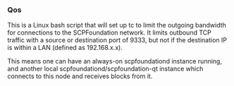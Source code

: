 ### Qos ###

This is a Linux bash script that will set up tc to limit the outgoing bandwidth for connections to the SCPFoundation network. It limits outbound TCP traffic with a source or destination port of 9333, but not if the destination IP is within a LAN (defined as 192.168.x.x).

This means one can have an always-on scpfoundationd instance running, and another local scpfoundationd/scpfoundation-qt instance which connects to this node and receives blocks from it.
